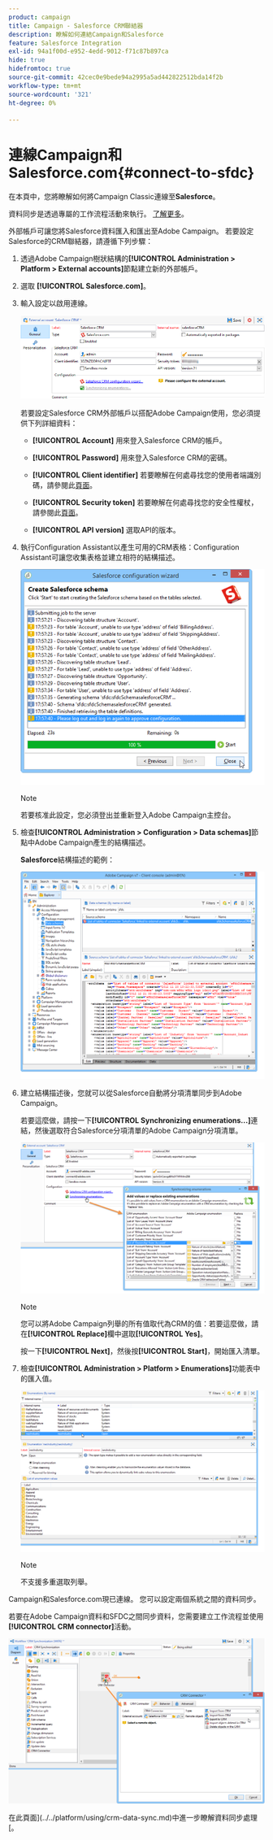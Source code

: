 ```yaml
---
product: campaign
title: Campaign - Salesforce CRM聯結器
description: 瞭解如何連結Campaign和Salesforce
feature: Salesforce Integration
exl-id: 94a1f00d-e952-4edd-9012-f71c87b897ca
hide: true
hidefromtoc: true
source-git-commit: 42cec0e9bede94a2995a5ad442822512bda14f2b
workflow-type: tm+mt
source-wordcount: '321'
ht-degree: 0%

---
```


# 連線Campaign和Salesforce.com{#connect-to-sfdc}



在本頁中，您將瞭解如何將Campaign Classic連線至&#x200B;**Salesforce**。

資料同步是透過專屬的工作流程活動來執行。 [了解更多](../../platform/using/crm-data-sync.md)。


外部帳戶可讓您將Salesforce資料匯入和匯出至Adobe Campaign。
若要設定Salesforce的CRM聯結器，請遵循下列步驟：

1. 透過Adobe Campaign樹狀結構的&#x200B;**[!UICONTROL Administration > Platform > External accounts]**&#x200B;節點建立新的外部帳戶。
1. 選取 **[!UICONTROL Salesforce.com]**。
1. 輸入設定以啟用連線。

   ![](assets/ext_account_17.png)

   若要設定Salesforce CRM外部帳戶以搭配Adobe Campaign使用，您必須提供下列詳細資料：

   * **[!UICONTROL Account]**
用來登入Salesforce CRM的帳戶。

   * **[!UICONTROL Password]**
用來登入Salesforce CRM的密碼。

   * **[!UICONTROL Client identifier]**
若要瞭解在何處尋找您的使用者端識別碼，請參閱此[頁面](https://help.salesforce.com/articleView?id=000205876&amp;type=1)。

   * **[!UICONTROL Security token]**
若要瞭解在何處尋找您的安全性權杖，請參閱此[頁面](https://help.salesforce.com/articleView?id=000205876&amp;type=1)。

   * **[!UICONTROL API version]**
選取API的版本。
1. 執行Configuration Assistant以產生可用的CRM表格：Configuration Assistant可讓您收集表格並建立相符的結構描述。

   ![](assets/crm_connectors_sfdc_launch.png)

   >[!NOTE]
   >
   >若要核准此設定，您必須登出並重新登入Adobe Campaign主控台。

1. 檢查&#x200B;**[!UICONTROL Administration > Configuration > Data schemas]**&#x200B;節點中Adobe Campaign產生的結構描述。

   **Salesforce**&#x200B;結構描述的範例：

   ![](assets/crm_connectors_sfdc_table.png)

1. 建立結構描述後，您就可以從Salesforce自動將分項清單同步到Adobe Campaign。

   若要這麼做，請按一下&#x200B;**[!UICONTROL Synchronizing enumerations...]**&#x200B;連結，然後選取符合Salesforce分項清單的Adobe Campaign分項清單。



   ![](assets/crm_connectors_sfdc_enum.png)

   >[!NOTE]
   >
   >您可以將Adobe Campaign列舉的所有值取代為CRM的值：若要這麼做，請在&#x200B;**[!UICONTROL Replace]**&#x200B;欄中選取&#x200B;**[!UICONTROL Yes]**。


   按一下&#x200B;**[!UICONTROL Next]**，然後按&#x200B;**[!UICONTROL Start]**，開始匯入清單。

1. 檢查&#x200B;**[!UICONTROL Administration > Platform > Enumerations]**&#x200B;功能表中的匯入值。

   ![](assets/crm_connectors_sfdc_exe.png)

   >[!NOTE]
   >
   > 不支援多重選取列舉。

Campaign和Salesforce.com現已連線。 您可以設定兩個系統之間的資料同步。

若要在Adobe Campaign資料和SFDC之間同步資料，您需要建立工作流程並使用&#x200B;**[!UICONTROL CRM connector]**&#x200B;活動。

![](assets/crm_connectors_sfdc_wf.png)

在此頁面](../../platform/using/crm-data-sync.md)中進一步瞭解資料同步處理[。
